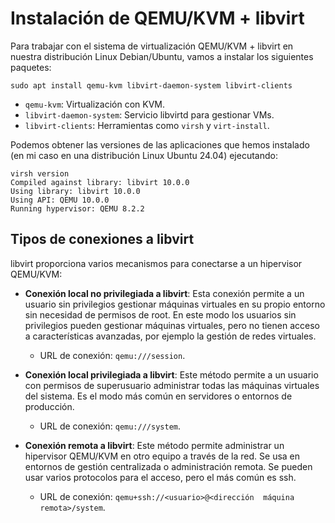 # Instalación de QEMU/KVM + libvirt

Para trabajar con el sistema de virtualización QEMU/KVM + libvirt en nuestra distribución Linux Debian/Ubuntu, vamos a instalar los siguientes paquetes:

```
sudo apt install qemu-kvm libvirt-daemon-system libvirt-clients
```

* `qemu-kvm`: Virtualización con KVM.
* `libvirt-daemon-system`: Servicio libvirtd para gestionar VMs.
* `libvirt-clients`: Herramientas como `virsh` y `virt-install`.

Podemos obtener las versiones de las aplicaciones que hemos instalado (en mi caso en una distribución Linux Ubuntu 24.04) ejecutando:
```
virsh version
Compiled against library: libvirt 10.0.0
Using library: libvirt 10.0.0
Using API: QEMU 10.0.0
Running hypervisor: QEMU 8.2.2
```

## Tipos de conexiones a libvirt

libvirt proporciona varios mecanismos para conectarse a un hipervisor QEMU/KVM:

* **Conexión local no privilegiada a libvirt**: Esta conexión permite a un usuario sin privilegios gestionar máquinas virtuales en su propio entorno sin necesidad de permisos de root. En este modo los usuarios sin privilegios pueden gestionar máquinas virtuales, pero no tienen acceso a características avanzadas, por ejemplo la gestión de redes virtuales.

    * URL de conexión: `qemu:///session`.

* **Conexión local privilegiada a libvirt**: Este método permite a un usuario con permisos de superusuario administrar todas las máquinas virtuales del sistema. Es el modo más común en servidores o entornos de producción.

    * URL de conexión: `qemu:///system`.

* **Conexión remota a libvirt**: Este método permite administrar un hipervisor QEMU/KVM en otro equipo a través de la red. Se usa en entornos de gestión centralizada o administración remota. Se pueden usar varios protocolos para el acceso, pero el más común es ssh.

    * URL de conexión: `qemu+ssh://<usuario>@<dirección  máquina remota>/system`.